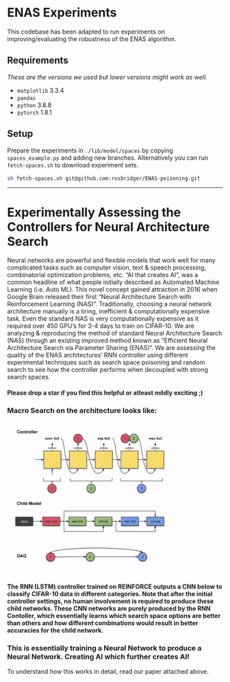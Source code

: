 # ENAS Experiments

This codebase has been adapted to run experiments on improving/evaluating the robustness of the ENAS algorithm.

## Requirements

_These are the versions we used but lower versions might work as well._

- `matplotlib` 3.3.4
- `pandas`
- `python` 3.8.8
- `pytorch` 1.8.1

## Setup

Prepare the experiments in `./lib/model/spaces` by copying `spaces_example.py` and adding new branches. Alternatively you can run `fetch-spaces.sh` to download experiment sets.

```sh
sh fetch-spaces.sh git@github.com:rusbridger/ENAS-poisoning.git
```

---

# Experimentally Assessing the Controllers for Neural Architecture Search

Neural networks are powerful and flexible models that work well for many complicated tasks such as computer vision, text & speech processing, combinatorial optimization problems, etc. “AI that creates AI”, was a common headline of what people initially described as Automated Machine Learning (i.e. Auto ML). This novel concept gained attraction in 2016 when Google Brain released their first “Neural Architecture Search with Reinforcement Learning (NAS)”. Traditionally, choosing a neural network architecture manually is a tiring, inefficient & computationally expensive task. Even the standard NAS is very computationally expensive as it required over 450 GPU’s for 3-4 days to train on CIFAR-10. We are analyzing & reproducing the method of standard Neural Architecture Search (NAS) through an existing improved method known as “Efficient Neural Architecture Search via Parameter Sharing (ENAS)”. We are assessing the quality of the ENAS architectures’ RNN controller using different experimental techniques such as search space poisoning and random search to see how the controller performs when decoupled with strong search spaces.

#### Please drop a star if you find this helpful or atleast mildly exciting ;)

### Macro Search on the architecture looks like:

<p align="center">
  <img src="GIFS/MacroSearch.gif" alt="animated" />
</p>

#### The RNN (LSTM) controller trained on REINFORCE outputs a CNN below to classify CIFAR-10 data in different categories. Note that after the initial controller settings, no human involvement is required to produce these child networks. These CNN networks are purely produced by the RNN Contoller, which essentially learns which search space options are better than others and how different combinations would result in better accuracies for the child network.

### This is essentially training a Neural Network to produce a Neural Network. Creating AI which further creates AI!

To understand how this works in detail, read our paper attached above.
